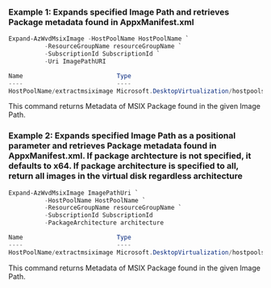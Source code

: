 ### Example 1: Expands specified Image Path and retrieves Package metadata found in AppxManifest.xml
```powershell
Expand-AzWvdMsixImage -HostPoolName HostPoolName `
          -ResourceGroupName resourceGroupName `
          -SubscriptionId SubscriptionId `
          -Uri ImagePathURI

Name                          Type
----                          ----
HostPoolName/extractmsiximage Microsoft.DesktopVirtualization/hostpools/extractmsiximage
```

This command returns Metadata of MSIX Package found in the given Image Path.

### Example 2: Expands specified Image Path as a positional parameter and retrieves Package metadata found in AppxManifest.xml. If package archtecture is not specified, it defaults to x64. If package architecture is specified to all, return all images in the virtual disk regardless architecture
```powershell
Expand-AzWvdMsixImage ImagePathUri `
          -HostPoolName HostPoolName `
          -ResourceGroupName resourceGroupName `
          -SubscriptionId SubscriptionId 
          -PackageArchitecture architecture

Name                          Type
----                          ----
HostPoolName/extractmsiximage Microsoft.DesktopVirtualization/hostpools/extractmsiximage
```

This command returns Metadata of MSIX Package found in the given Image Path.